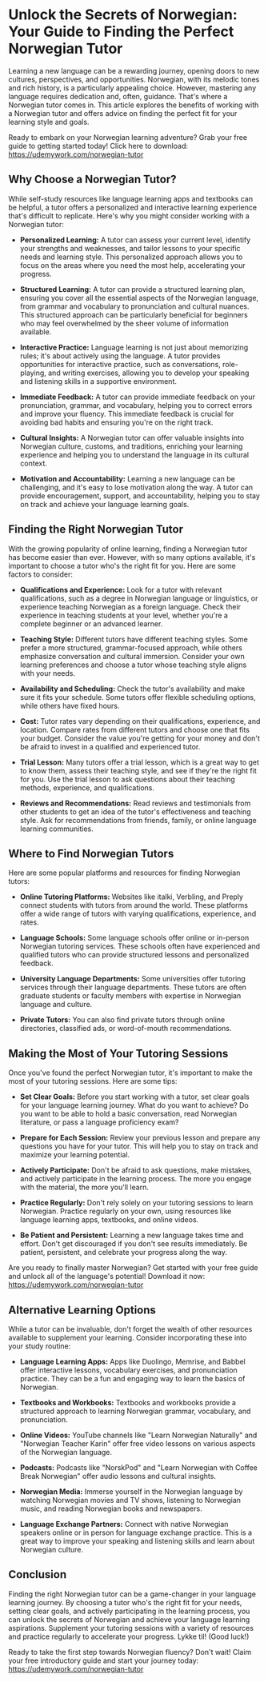 # Unlock the Secrets of Norwegian: Your Guide to Finding the Perfect Norwegian Tutor

Learning a new language can be a rewarding journey, opening doors to new cultures, perspectives, and opportunities. Norwegian, with its melodic tones and rich history, is a particularly appealing choice. However, mastering any language requires dedication and, often, guidance. That's where a Norwegian tutor comes in. This article explores the benefits of working with a Norwegian tutor and offers advice on finding the perfect fit for your learning style and goals.

Ready to embark on your Norwegian learning adventure? Grab your free guide to getting started today! Click here to download:  https://udemywork.com/norwegian-tutor

## Why Choose a Norwegian Tutor?

While self-study resources like language learning apps and textbooks can be helpful, a tutor offers a personalized and interactive learning experience that's difficult to replicate. Here's why you might consider working with a Norwegian tutor:

*   **Personalized Learning:** A tutor can assess your current level, identify your strengths and weaknesses, and tailor lessons to your specific needs and learning style. This personalized approach allows you to focus on the areas where you need the most help, accelerating your progress.

*   **Structured Learning:** A tutor can provide a structured learning plan, ensuring you cover all the essential aspects of the Norwegian language, from grammar and vocabulary to pronunciation and cultural nuances. This structured approach can be particularly beneficial for beginners who may feel overwhelmed by the sheer volume of information available.

*   **Interactive Practice:** Language learning is not just about memorizing rules; it's about actively using the language. A tutor provides opportunities for interactive practice, such as conversations, role-playing, and writing exercises, allowing you to develop your speaking and listening skills in a supportive environment.

*   **Immediate Feedback:** A tutor can provide immediate feedback on your pronunciation, grammar, and vocabulary, helping you to correct errors and improve your fluency. This immediate feedback is crucial for avoiding bad habits and ensuring you're on the right track.

*   **Cultural Insights:** A Norwegian tutor can offer valuable insights into Norwegian culture, customs, and traditions, enriching your learning experience and helping you to understand the language in its cultural context.

*   **Motivation and Accountability:** Learning a new language can be challenging, and it's easy to lose motivation along the way. A tutor can provide encouragement, support, and accountability, helping you to stay on track and achieve your language learning goals.

## Finding the Right Norwegian Tutor

With the growing popularity of online learning, finding a Norwegian tutor has become easier than ever. However, with so many options available, it's important to choose a tutor who's the right fit for you. Here are some factors to consider:

*   **Qualifications and Experience:** Look for a tutor with relevant qualifications, such as a degree in Norwegian language or linguistics, or experience teaching Norwegian as a foreign language. Check their experience in teaching students at your level, whether you're a complete beginner or an advanced learner.

*   **Teaching Style:** Different tutors have different teaching styles. Some prefer a more structured, grammar-focused approach, while others emphasize conversation and cultural immersion. Consider your own learning preferences and choose a tutor whose teaching style aligns with your needs.

*   **Availability and Scheduling:** Check the tutor's availability and make sure it fits your schedule. Some tutors offer flexible scheduling options, while others have fixed hours.

*   **Cost:** Tutor rates vary depending on their qualifications, experience, and location. Compare rates from different tutors and choose one that fits your budget. Consider the value you're getting for your money and don't be afraid to invest in a qualified and experienced tutor.

*   **Trial Lesson:** Many tutors offer a trial lesson, which is a great way to get to know them, assess their teaching style, and see if they're the right fit for you. Use the trial lesson to ask questions about their teaching methods, experience, and qualifications.

*   **Reviews and Recommendations:** Read reviews and testimonials from other students to get an idea of the tutor's effectiveness and teaching style. Ask for recommendations from friends, family, or online language learning communities.

## Where to Find Norwegian Tutors

Here are some popular platforms and resources for finding Norwegian tutors:

*   **Online Tutoring Platforms:** Websites like italki, Verbling, and Preply connect students with tutors from around the world. These platforms offer a wide range of tutors with varying qualifications, experience, and rates.

*   **Language Schools:** Some language schools offer online or in-person Norwegian tutoring services. These schools often have experienced and qualified tutors who can provide structured lessons and personalized feedback.

*   **University Language Departments:** Some universities offer tutoring services through their language departments. These tutors are often graduate students or faculty members with expertise in Norwegian language and culture.

*   **Private Tutors:** You can also find private tutors through online directories, classified ads, or word-of-mouth recommendations.

## Making the Most of Your Tutoring Sessions

Once you've found the perfect Norwegian tutor, it's important to make the most of your tutoring sessions. Here are some tips:

*   **Set Clear Goals:** Before you start working with a tutor, set clear goals for your language learning journey. What do you want to achieve? Do you want to be able to hold a basic conversation, read Norwegian literature, or pass a language proficiency exam?

*   **Prepare for Each Session:** Review your previous lesson and prepare any questions you have for your tutor. This will help you to stay on track and maximize your learning potential.

*   **Actively Participate:** Don't be afraid to ask questions, make mistakes, and actively participate in the learning process. The more you engage with the material, the more you'll learn.

*   **Practice Regularly:** Don't rely solely on your tutoring sessions to learn Norwegian. Practice regularly on your own, using resources like language learning apps, textbooks, and online videos.

*   **Be Patient and Persistent:** Learning a new language takes time and effort. Don't get discouraged if you don't see results immediately. Be patient, persistent, and celebrate your progress along the way.

Are you ready to finally master Norwegian? Get started with your free guide and unlock all of the language's potential! Download it now: https://udemywork.com/norwegian-tutor

## Alternative Learning Options

While a tutor can be invaluable, don't forget the wealth of other resources available to supplement your learning. Consider incorporating these into your study routine:

*   **Language Learning Apps:** Apps like Duolingo, Memrise, and Babbel offer interactive lessons, vocabulary exercises, and pronunciation practice. They can be a fun and engaging way to learn the basics of Norwegian.

*   **Textbooks and Workbooks:** Textbooks and workbooks provide a structured approach to learning Norwegian grammar, vocabulary, and pronunciation.

*   **Online Videos:** YouTube channels like "Learn Norwegian Naturally" and "Norwegian Teacher Karin" offer free video lessons on various aspects of the Norwegian language.

*   **Podcasts:** Podcasts like "NorskPod" and "Learn Norwegian with Coffee Break Norwegian" offer audio lessons and cultural insights.

*   **Norwegian Media:** Immerse yourself in the Norwegian language by watching Norwegian movies and TV shows, listening to Norwegian music, and reading Norwegian books and newspapers.

*   **Language Exchange Partners:** Connect with native Norwegian speakers online or in person for language exchange practice. This is a great way to improve your speaking and listening skills and learn about Norwegian culture.

## Conclusion

Finding the right Norwegian tutor can be a game-changer in your language learning journey. By choosing a tutor who's the right fit for your needs, setting clear goals, and actively participating in the learning process, you can unlock the secrets of Norwegian and achieve your language learning aspirations. Supplement your tutoring sessions with a variety of resources and practice regularly to accelerate your progress. Lykke til! (Good luck!)

Ready to take the first step towards Norwegian fluency? Don't wait! Claim your free introductory guide and start your journey today: https://udemywork.com/norwegian-tutor
